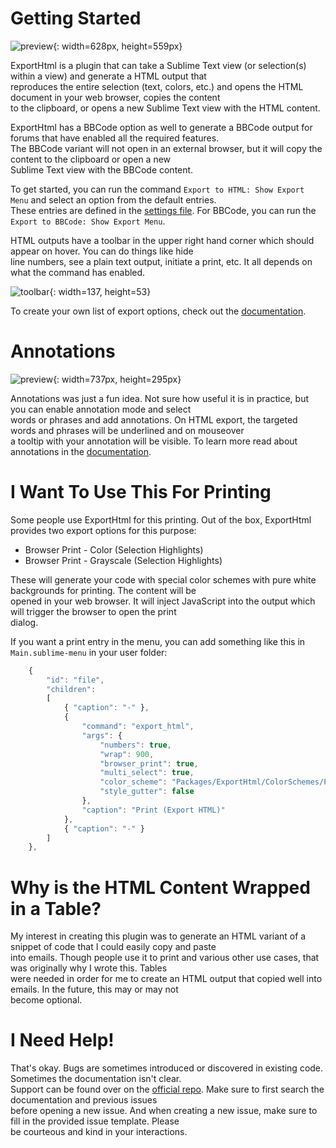 # Getting Started

![preview](res://Packages/ExportHtml/docs/src/markdown/images/preview.png){: width=628px, height=559px}

ExportHtml is a plugin that can take a Sublime Text view (or selection(s) within a view) and generate a HTML output that  
reproduces the entire selection (text, colors, etc.) and opens the HTML document in your web browser, copies the content  
to the clipboard, or opens a new Sublime Text view with the HTML content.

ExportHtml has a BBCode option as well to generate a BBCode output for forums that have enabled all the required features.  
The BBCode variant will not open in an external browser, but it will copy the content to the clipboard or open a new  
Sublime Text view with the BBCode content.

To get started, you can run the command `Export to HTML: Show Export Menu` and select an option from the default entries.  
These entries are defined in the [settings file](sub://Packages/ExportHtml/ExportHtml.sublime-settings).  For BBCode, you can run the `Export to BBCode: Show Export Menu`.

HTML outputs have a toolbar in the upper right hand corner which should appear on hover.  You can do things like hide  
line numbers, see a plain text output, initiate a print, etc.  It all depends on what the command has enabled.

![toolbar](res://Packages/ExportHtml/docs/src/markdown/images/toolbar.png){: width=137, height=53}

To create your own list of export options, check out the [documentation](http://facelessuser.github.io/ExportHtml/usage/#exporting-html).

# Annotations

![preview](res://Packages/ExportHtml/docs/src/markdown/images/annotation_preview.png){: width=737px, height=295px}

Annotations was just a fun idea.  Not sure how useful it is in practice, but you can enable annotation mode and select  
words or phrases and add annotations.  On HTML export, the targeted words and phrases will be underlined and on mouseover  
a tooltip with your annotation will be visible.  To learn more read about annotations in the [documentation](http://facelessuser.github.io/ExportHtml/usage/#annotations-html-only).

# I Want To Use This For Printing

Some people use ExportHtml for this printing. Out of the box, ExportHtml provides two export options for this purpose:

- Browser Print - Color (Selection Highlights)
- Browser Print - Grayscale (Selection Highlights)

These will generate your code with special color schemes with pure white backgrounds for printing.  The content will be  
opened in your web browser. It will inject JavaScript into the output which will trigger the browser to open the print  
dialog.

If you want a print entry in the menu, you can add something like this in `Main.sublime-menu` in your user folder:

```js
    {
        "id": "file",
        "children":
        [
            { "caption": "-" },
            {
                "command": "export_html",
                "args": {
                    "numbers": true,
                    "wrap": 900,
                    "browser_print": true,
                    "multi_select": true,
                    "color_scheme": "Packages/ExportHtml/ColorSchemes/Print-Grayscale.tmTheme",
                    "style_gutter": false
                },
                "caption": "Print (Export HTML)"
            },
            { "caption": "-" }
        ]
    },
```

# Why is the HTML Content Wrapped in a Table?

My interest in creating this plugin was to generate an HTML variant of a snippet of code that I could easily copy and paste  
into emails.  Though people use it to print and various other use cases, that was originally why I wrote this. Tables  
were needed in order for me to create an HTML output that copied well into emails. In the future, this may or may not  
become optional.

# I Need Help!

That's okay.  Bugs are sometimes introduced or discovered in existing code.  Sometimes the documentation isn't clear.  
Support can be found over on the [official repo](https://github.com/facelessuser/ColorHelper/issues).  Make sure to first search the documentation and previous issues  
before opening a new issue.  And when creating a new issue, make sure to fill in the provided issue template.  Please  
be courteous and kind in your interactions.

